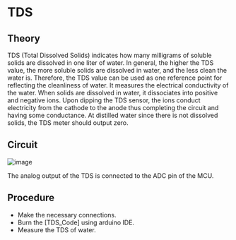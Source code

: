 # TDS

## Theory

TDS (Total Dissolved Solids) indicates how many milligrams of soluble solids are dissolved in one liter of water. 
In general, the higher the TDS value, the more soluble solids are dissolved in water, and the less clean the water is. 
Therefore, the TDS value can be used as one reference point for reflecting the cleanliness of water.
It measures the electrical conductivity of the water. When solids are dissolved in water, it dissociates into positive and negative ions.
Upon dipping the TDS sensor, the ions conduct electricity from the cathode to the anode thus completing the circuit and having some conductance. At distilled water since there is not dissolved solids, the TDS meter should output zero.

## Circuit

![image](https://github.com/MaxWadrin/Water_Quality_Prediction_System_using_IOT_and_AI/assets/61119096/c462b873-c375-42f5-a352-7e9cf57d434b)

The analog output of the TDS is connected to the ADC pin of the MCU.

## Procedure

- Make the necessary connections.
- Burn the [TDS_Code] using arduino IDE.
- Measure the TDS of water.
